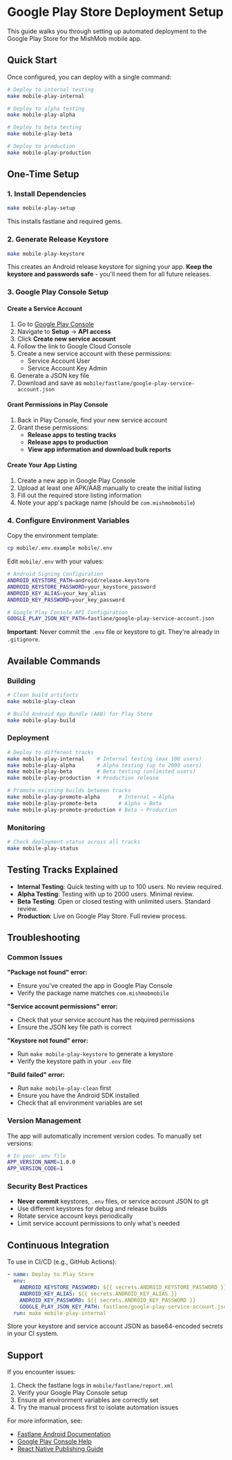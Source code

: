 # Google Play Store Deployment Setup

This guide walks you through setting up automated deployment to the Google Play Store for the MishMob mobile app.

## Quick Start

Once configured, you can deploy with a single command:

```bash
# Deploy to internal testing
make mobile-play-internal

# Deploy to alpha testing  
make mobile-play-alpha

# Deploy to beta testing
make mobile-play-beta

# Deploy to production
make mobile-play-production
```

## One-Time Setup

### 1. Install Dependencies

```bash
make mobile-play-setup
```

This installs fastlane and required gems.

### 2. Generate Release Keystore

```bash
make mobile-play-keystore
```

This creates an Android release keystore for signing your app. **Keep the keystore and passwords safe** - you'll need them for all future releases.

### 3. Google Play Console Setup

#### Create a Service Account

1. Go to [Google Play Console](https://play.google.com/console)
2. Navigate to **Setup** → **API access**
3. Click **Create new service account**
4. Follow the link to Google Cloud Console
5. Create a new service account with these permissions:
   - Service Account User
   - Service Account Key Admin
6. Generate a JSON key file
7. Download and save as `mobile/fastlane/google-play-service-account.json`

#### Grant Permissions in Play Console

1. Back in Play Console, find your new service account
2. Grant these permissions:
   - **Release apps to testing tracks**
   - **Release apps to production** 
   - **View app information and download bulk reports**

#### Create Your App Listing

1. Create a new app in Google Play Console
2. Upload at least one APK/AAB manually to create the initial listing
3. Fill out the required store listing information
4. Note your app's package name (should be `com.mishmobmobile`)

### 4. Configure Environment Variables

Copy the environment template:

```bash
cp mobile/.env.example mobile/.env
```

Edit `mobile/.env` with your values:

```bash
# Android Signing Configuration
ANDROID_KEYSTORE_PATH=android/release.keystore
ANDROID_KEYSTORE_PASSWORD=your_keystore_password
ANDROID_KEY_ALIAS=your_key_alias  
ANDROID_KEY_PASSWORD=your_key_password

# Google Play Console API Configuration
GOOGLE_PLAY_JSON_KEY_PATH=fastlane/google-play-service-account.json
```

**Important**: Never commit the `.env` file or keystore to git. They're already in `.gitignore`.

## Available Commands

### Building

```bash
# Clean build artifacts
make mobile-play-clean

# Build Android App Bundle (AAB) for Play Store
make mobile-play-build
```

### Deployment

```bash
# Deploy to different tracks
make mobile-play-internal    # Internal testing (max 100 users)
make mobile-play-alpha       # Alpha testing (up to 2000 users)
make mobile-play-beta        # Beta testing (unlimited users)
make mobile-play-production  # Production release

# Promote existing builds between tracks
make mobile-play-promote-alpha      # Internal → Alpha
make mobile-play-promote-beta       # Alpha → Beta  
make mobile-play-promote-production # Beta → Production
```

### Monitoring

```bash
# Check deployment status across all tracks
make mobile-play-status
```

## Testing Tracks Explained

- **Internal Testing**: Quick testing with up to 100 users. No review required.
- **Alpha Testing**: Testing with up to 2000 users. Minimal review.
- **Beta Testing**: Open or closed testing with unlimited users. Standard review.
- **Production**: Live on Google Play Store. Full review process.

## Troubleshooting

### Common Issues

**"Package not found" error:**
- Ensure you've created the app in Google Play Console
- Verify the package name matches `com.mishmobmobile`

**"Service account permissions" error:**
- Check that your service account has the required permissions
- Ensure the JSON key file path is correct

**"Keystore not found" error:**
- Run `make mobile-play-keystore` to generate a keystore
- Verify the keystore path in your `.env` file

**"Build failed" error:**
- Run `make mobile-play-clean` first
- Ensure you have the Android SDK installed
- Check that all environment variables are set

### Version Management

The app will automatically increment version codes. To manually set versions:

```bash
# In your .env file
APP_VERSION_NAME=1.0.0
APP_VERSION_CODE=1
```

### Security Best Practices

- **Never commit** keystores, `.env` files, or service account JSON to git
- Use different keystores for debug and release builds
- Rotate service account keys periodically
- Limit service account permissions to only what's needed

## Continuous Integration

To use in CI/CD (e.g., GitHub Actions):

```yaml
- name: Deploy to Play Store
  env:
    ANDROID_KEYSTORE_PASSWORD: ${{ secrets.ANDROID_KEYSTORE_PASSWORD }}
    ANDROID_KEY_ALIAS: ${{ secrets.ANDROID_KEY_ALIAS }}
    ANDROID_KEY_PASSWORD: ${{ secrets.ANDROID_KEY_PASSWORD }}
    GOOGLE_PLAY_JSON_KEY_PATH: fastlane/google-play-service-account.json
  run: make mobile-play-internal
```

Store your keystore and service account JSON as base64-encoded secrets in your CI system.

## Support

If you encounter issues:

1. Check the fastlane logs in `mobile/fastlane/report.xml`
2. Verify your Google Play Console setup
3. Ensure all environment variables are correctly set
4. Try the manual process first to isolate automation issues

For more information, see:
- [Fastlane Android Documentation](https://docs.fastlane.tools/getting-started/android/)
- [Google Play Console Help](https://support.google.com/googleplay/android-developer/)
- [React Native Publishing Guide](https://reactnative.dev/docs/signed-apk-android)